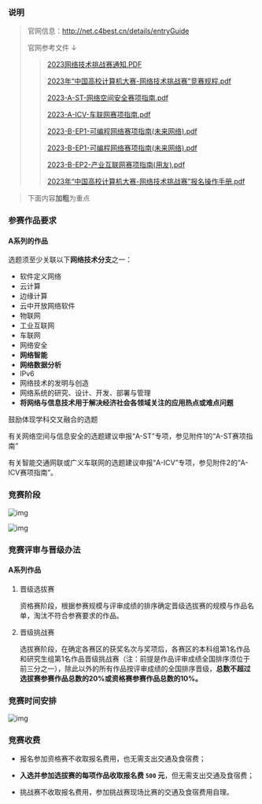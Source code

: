 
### 说明

> 官网信息：http://net.c4best.cn/details/entryGuide
>
> 官网参考文件 ↓ 
> 
> > <p><a href="https://oss.moocollege.com/17056/edit/QXeFTz8s_1676987378028.PDF" rel="noopener noreferrer" target="_blank">2023网络技术挑战赛通知.PDF</a></p>
> >
> > <p><a href="https://oss.moocollege.com/17056/edit/zK89DlEO_1678101950386.pdf" rel="noopener noreferrer" target="_blank" download="true">2023年“中国高校计算机大赛-网络技术挑战赛”竞赛规程.pdf</a></p>
> > 
> > <p><a href="https://oss.moocollege.com/17056/edit/dJkcFV2B_1676728799384.pdf" rel="noopener noreferrer" target="_blank">2023-A-ST-网络空间安全赛项指南.pdf</a></p>
> > 
> > <p><a href="https://oss.moocollege.com/17056/edit/CVbDk7AW_1676728808133.pdf" rel="noopener noreferrer" target="_blank">2023-A-ICV-车联网赛项指南.pdf</a></p>
> > 
> > <p><a href="https://oss.moocollege.com/17056/edit/Lx59XvJa_1676728817374.pdf" rel="noopener noreferrer" target="_blank">2023-B-EP1-可编程网络赛项指南(未来网络).pdf</a></p>
> > 
> > <p><a href="https://oss.moocollege.com/17056/edit/Lx59XvJa_1676728817374.pdf" rel="noopener noreferrer" target="_blank">2023-B-EP1-可编程网络赛项指南(未来网络).pdf</a></p>
> > 
> > <a href="https://oss.moocollege.com/17056/edit/nkjEDC8g_1676728823885.pdf" rel="noopener noreferrer" target="_blank">2023-B-EP2-产业互联网赛项指南(用友).pdf</a>
> > 
> > <p><a href="https://oss.moocollege.com/17056/edit/Fh9hq8zC_1676734015726.pdf" rel="noopener noreferrer" target="_blank">2023年“中国高校计算机大赛-网络技术挑战赛”报名操作手册.pdf</a></p>


> 下面内容**加粗**为重点

### 参赛作品要求

#### A系列的作品

选题须至少关联以下**网络技术分支**之一：

   - 软件定义网络
   - 云计算
   - 边缘计算
   - 云中开放网络软件
   - 物联网
   - 工业互联网
   - 车联网
   - 网络安全
   - **网络智能**
   - **网络数据分析**
   - IPv6
   - 网络技术的发明与创造
   - 网络系统的研究、设计、开发、部署与管理
   - **将网络与信息技术用于解决经济社会各领域关注的应用热点或难点问题**

鼓励体现学科交叉融合的选题

有关网络空间与信息安全的选题建议申报“A-ST”专项，参见附件1的“A-ST赛项指南”

有关智能交通网联或广义车联网的选题建议申报“A-ICV”专项，参见附件2的“A-ICV赛项指南”。


### 竞赛阶段

![img](./Figures/202303121543.png)

![img](./Figures/202303121546.png)

### 竞赛评审与晋级办法

#### A系列作品

1. 晋级选拔赛

    资格赛阶段，根据参赛规模与评审成绩的排序确定晋级选拔赛的规模与作品名单，淘汰不符合参赛要求的作品。



2. 晋级挑战赛
    
    选拔赛阶段，在确定各赛区的获奖名次与奖项后，各赛区的本科组第1名作品和研究生组第1名作品晋级挑战赛（注：前提是作品评审成绩全国排序须位于前三分之一），除此以外的所有作品按评审成绩的全国排序晋级，**总数不超过选拔赛参赛作品总数的20%或资格赛参赛作品总数的10%。**

### 竞赛时间安排

![img](./Figures/202303121555.png)

### 竞赛收费

 - 报名参加资格赛不收取报名费用，也无需支出交通及食宿费；

 - **入选并参加选拔赛的每项作品收取报名费 `500` 元**，但无需支出交通及食宿费；

 - 挑战赛不收取报名费用，参加挑战赛现场比赛的交通及食宿费用自理。